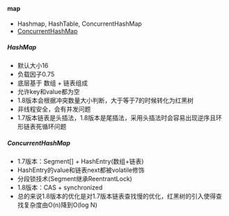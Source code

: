 #### map

* Hashmap, HashTable, ConcurrentHashMap
* [ConcurrentHashMap](https://blog.csdn.net/weixin_44460333/article/details/86770169)

##### HashMap

* 默认大小16
* 负载因子0.75
* 底层基于 数组 + 链表组成
* 允许key和value都为空
* 1.8版本会根据冲突数量大小判断，大于等于7的时候转化为红黑树
* 非线程安全，会有并发问题
* 1.7版本链表是头插法，1.8版本是尾插法，采用头插法时会容易出现逆序且环形链表死循环问题

##### ConcurrentHashMap

* 1.7版本：Segment[] + HashEntry(数组+链表)
* HashEntry的value和链表next都被volatile修饰
* 分段锁技术(Segment继承ReentrantLock)
* 1.8版本：CAS + synchronized
* 总的来说1.8版本的优化是对1.7版本链表查找慢的优化，红黑树的引入使得查找复杂度由O(n)降到O(log N)
